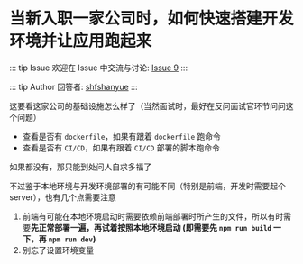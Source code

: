 # 当新入职一家公司时，如何快速搭建开发环境并让应用跑起来



::: tip Issue 
 欢迎在 Issue 中交流与讨论: [Issue 9](https://github.com/shfshanyue/Daily-Question/issues/9) 
:::

::: tip Author 
回答者: [shfshanyue](https://github.com/shfshanyue) 
:::

这要看这家公司的基础设施怎么样了（当然面试时，最好在反问面试官环节问问这个问题）

+ 查看是否有 `dockerfile`，如果有跟着 `dockerfile` 跑命令
+ 查看是否有 `CI/CD`，如果有跟着 `CI/CD` 部署的脚本跑命令

如果都没有，那只能到处问人自求多福了

不过鉴于本地环境与开发环境部署的有可能不同（特别是前端，开发时需要起个 server），也有几个点需要注意

1. 前端有可能在本地环境启动时需要依赖前端部署时所产生的文件，所以有时需要**先正常部署一遍，再试着按照本地环境启动 (即需要先 `npm run build` 一下，再 `npm run dev`)**
1. 别忘了设置环境变量